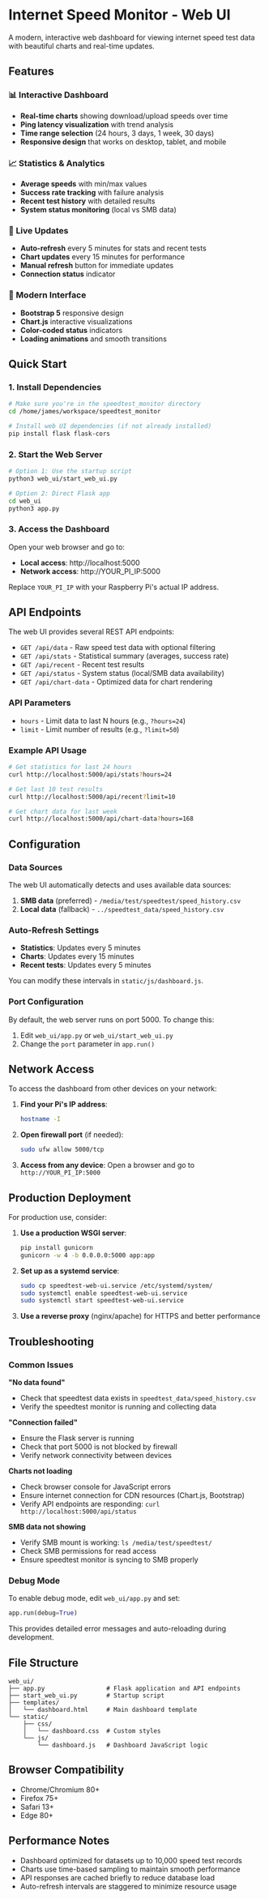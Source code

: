 # Internet Speed Monitor - Web UI

A modern, interactive web dashboard for viewing internet speed test data with beautiful charts and real-time updates.

## Features

### 📊 Interactive Dashboard
- **Real-time charts** showing download/upload speeds over time
- **Ping latency visualization** with trend analysis
- **Time range selection** (24 hours, 3 days, 1 week, 30 days)
- **Responsive design** that works on desktop, tablet, and mobile

### 📈 Statistics & Analytics
- **Average speeds** with min/max values
- **Success rate tracking** with failure analysis
- **Recent test history** with detailed results
- **System status monitoring** (local vs SMB data)

### 🔄 Live Updates
- **Auto-refresh** every 5 minutes for stats and recent tests
- **Chart updates** every 15 minutes for performance
- **Manual refresh** button for immediate updates
- **Connection status** indicator

### 🎨 Modern Interface
- **Bootstrap 5** responsive design
- **Chart.js** interactive visualizations
- **Color-coded status** indicators
- **Loading animations** and smooth transitions

## Quick Start

### 1. Install Dependencies
```bash
# Make sure you're in the speedtest_monitor directory
cd /home/james/workspace/speedtest_monitor

# Install web UI dependencies (if not already installed)
pip install flask flask-cors
```

### 2. Start the Web Server
```bash
# Option 1: Use the startup script
python3 web_ui/start_web_ui.py

# Option 2: Direct Flask app
cd web_ui
python3 app.py
```

### 3. Access the Dashboard
Open your web browser and go to:
- **Local access**: http://localhost:5000
- **Network access**: http://YOUR_PI_IP:5000

Replace `YOUR_PI_IP` with your Raspberry Pi's actual IP address.

## API Endpoints

The web UI provides several REST API endpoints:

- `GET /api/data` - Raw speed test data with optional filtering
- `GET /api/stats` - Statistical summary (averages, success rate)
- `GET /api/recent` - Recent test results
- `GET /api/status` - System status (local/SMB data availability)
- `GET /api/chart-data` - Optimized data for chart rendering

### API Parameters
- `hours` - Limit data to last N hours (e.g., `?hours=24`)
- `limit` - Limit number of results (e.g., `?limit=50`)

### Example API Usage
```bash
# Get statistics for last 24 hours
curl http://localhost:5000/api/stats?hours=24

# Get last 10 test results
curl http://localhost:5000/api/recent?limit=10

# Get chart data for last week
curl http://localhost:5000/api/chart-data?hours=168
```

## Configuration

### Data Sources
The web UI automatically detects and uses available data sources:
1. **SMB data** (preferred) - `/media/test/speedtest/speed_history.csv`
2. **Local data** (fallback) - `../speedtest_data/speed_history.csv`

### Auto-Refresh Settings
- **Statistics**: Updates every 5 minutes
- **Charts**: Updates every 15 minutes
- **Recent tests**: Updates every 5 minutes

You can modify these intervals in `static/js/dashboard.js`.

### Port Configuration
By default, the web server runs on port 5000. To change this:

1. Edit `web_ui/app.py` or `web_ui/start_web_ui.py`
2. Change the `port` parameter in `app.run()`

## Network Access

To access the dashboard from other devices on your network:

1. **Find your Pi's IP address**:
   ```bash
   hostname -I
   ```

2. **Open firewall port** (if needed):
   ```bash
   sudo ufw allow 5000/tcp
   ```

3. **Access from any device**:
   Open a browser and go to `http://YOUR_PI_IP:5000`

## Production Deployment

For production use, consider:

1. **Use a production WSGI server**:
   ```bash
   pip install gunicorn
   gunicorn -w 4 -b 0.0.0.0:5000 app:app
   ```

2. **Set up as a systemd service**:
   ```bash
   sudo cp speedtest-web-ui.service /etc/systemd/system/
   sudo systemctl enable speedtest-web-ui.service
   sudo systemctl start speedtest-web-ui.service
   ```

3. **Use a reverse proxy** (nginx/apache) for HTTPS and better performance

## Troubleshooting

### Common Issues

**"No data found"**
- Check that speedtest data exists in `speedtest_data/speed_history.csv`
- Verify the speedtest monitor is running and collecting data

**"Connection failed"**
- Ensure the Flask server is running
- Check that port 5000 is not blocked by firewall
- Verify network connectivity between devices

**Charts not loading**
- Check browser console for JavaScript errors
- Ensure internet connection for CDN resources (Chart.js, Bootstrap)
- Verify API endpoints are responding: `curl http://localhost:5000/api/status`

**SMB data not showing**
- Verify SMB mount is working: `ls /media/test/speedtest/`
- Check SMB permissions for read access
- Ensure speedtest monitor is syncing to SMB properly

### Debug Mode
To enable debug mode, edit `web_ui/app.py` and set:
```python
app.run(debug=True)
```

This provides detailed error messages and auto-reloading during development.

## File Structure
```
web_ui/
├── app.py                 # Flask application and API endpoints
├── start_web_ui.py        # Startup script
├── templates/
│   └── dashboard.html     # Main dashboard template
└── static/
    ├── css/
    │   └── dashboard.css  # Custom styles
    └── js/
        └── dashboard.js   # Dashboard JavaScript logic
```

## Browser Compatibility
- Chrome/Chromium 80+
- Firefox 75+
- Safari 13+
- Edge 80+

## Performance Notes
- Dashboard optimized for datasets up to 10,000 speed test records
- Charts use time-based sampling to maintain smooth performance
- API responses are cached briefly to reduce database load
- Auto-refresh intervals are staggered to minimize resource usage